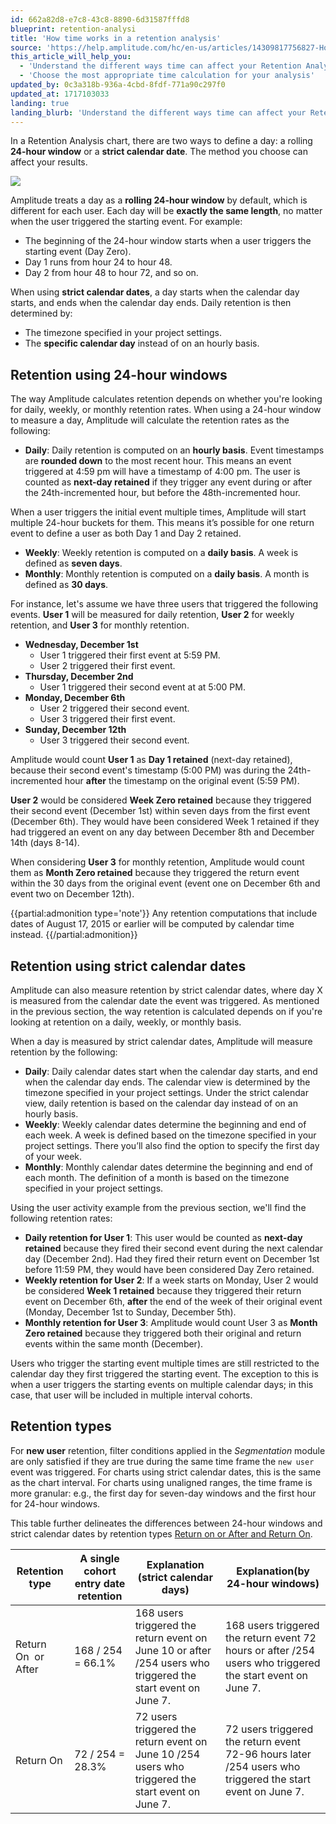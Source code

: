 ```yaml
---
id: 662a82d8-e7c8-43c8-8890-6d31587fffd8
blueprint: retention-analysi
title: 'How time works in a retention analysis'
source: 'https://help.amplitude.com/hc/en-us/articles/14309817756827-How-time-works-in-a-retention-analysis'
this_article_will_help_you:
  - 'Understand the different ways time can affect your Retention Analysis chart'
  - 'Choose the most appropriate time calculation for your analysis'
updated_by: 0c3a318b-936a-4cbd-8fdf-771a90c297f0
updated_at: 1717103033
landing: true
landing_blurb: 'Understand the different ways time can affect your Retention Analysis chart'
---
```

In a Retention Analysis chart, there are two ways to define a day: a rolling **24-hour window** or a **strict calendar date**. The method you choose can affect your results.

![](/docs/output/img/retention-analysis/20460042102939.png)

Amplitude treats a day as a **rolling 24-hour window** by default, which is different for each user. Each day will be **exactly the same length**, no matter when the user triggered the starting event. For example:

* The beginning of the 24-hour window starts when a user triggers the starting event (Day Zero).
* Day 1 runs from hour 24 to hour 48.
* Day 2 from hour 48 to hour 72, and so on.

When using **strict calendar dates**, a day starts when the calendar day starts, and ends when the calendar day ends. Daily retention is then determined by:

* The timezone specified in your project settings.
* The **specific calendar day** instead of on an hourly basis.

## Retention using 24-hour windows

The way Amplitude calculates retention depends on whether you're looking for daily, weekly, or monthly retention rates. When using a 24-hour window to measure a day, Amplitude will calculate the retention rates as the following:

* **Daily**: Daily retention is computed on an **hourly basis**. Event timestamps are **rounded down** to the most recent hour. This means an event triggered at 4:59 pm will have a timestamp of 4:00 pm. The user is counted as **next-day retained** if they trigger any event during or after the 24th-incremented hour, but before the 48th-incremented hour.

When a user triggers the initial event multiple times, Amplitude will start multiple 24-hour buckets for them. This means it’s possible for one return event to define a user as both Day 1 and Day 2 retained.

* **Weekly**: Weekly retention is computed on a **daily basis**. A week is defined as **seven days**.
* **Monthly**: Monthly retention is computed on a **daily basis**. A month is defined as **30 days**.

For instance, let's assume we have three users that triggered the following events. **User 1** will be measured for daily retention, **User 2** for weekly retention, and **User 3** for monthly retention.

* **Wednesday, December 1st**
	* User 1 triggered their first event at 5:59 PM.
	* User 2 triggered their first event.
* **Thursday, December 2nd** 
	* User 1 triggered their second event at at 5:00 PM.
* **Monday, December 6th** 
	* User 2 triggered their second event.
	* User 3 triggered their first event.
* **Sunday, December 12th**
	* User 3 triggered their second event.

Amplitude would count **User 1** as **Day 1 retained** (next-day retained), because their second event's timestamp (5:00 PM) was during the 24th-incremented hour **after** the timestamp on the original event (5:59 PM).

**User 2** would be considered **Week Zero retained** because they triggered their second event (December 1st) within seven days from the first event (December 6th). They would have been considered Week 1 retained if they had triggered an event on any day between December 8th and December 14th (days 8-14).

When considering **User 3** for monthly retention, Amplitude would count them as **Month Zero retained** because they triggered the return event within the 30 days from the original event (event one on December 6th and event two on December 12th).

{{partial:admonition type='note'}}
Any retention computations that include dates of August 17, 2015 or earlier will be computed by calendar time instead.
{{/partial:admonition}}

## Retention using strict calendar dates

Amplitude can also measure retention by strict calendar dates, where day X is measured from the calendar date the event was triggered. As mentioned in the previous section, the way retention is calculated depends on if you're looking at retention on a daily, weekly, or monthly basis. 

When a day is measured by strict calendar dates, Amplitude will measure retention by the following:

* **Daily**: Daily calendar dates start when the calendar day starts, and end when the calendar day ends. The calendar view is determined by the timezone specified in your project settings. Under the strict calendar view, daily retention is based on the calendar day instead of on an hourly basis.
* **Weekly**: Weekly calendar dates determine the beginning and end of each week. A week is defined based on the timezone specified in your project settings. There you’ll also find the option to specify the first day of your week.
* **Monthly**: Monthly calendar dates determine the beginning and end of each month. The definition of a month is based on the timezone specified in your project settings.

Using the user activity example from the previous section, we'll find the following retention rates: 

* **Daily retention for User 1**: This user would be counted as **next-day retained** because they fired their second event during the next calendar day (December 2nd). Had they fired their return event on December 1st before 11:59 PM, they would have been considered Day Zero retained.
* **Weekly retention for User 2**: If a week starts on Monday, User 2 would be considered **Week 1 retained** because they triggered their return event on December 6th, **after** the end of the week of their original event (Monday, December 1st to Sunday, December 5th).
* **Monthly retention for User 3**: Amplitude would count User 3 as **Month Zero retained** because they triggered both their original and return events within the same month (December).

Users who trigger the starting event multiple times are still restricted to the calendar day they first triggered the starting event. The exception to this is when a user triggers the starting events on multiple calendar days; in this case, that user will be included in multiple interval cohorts.

## Retention types

For **new user** retention, filter conditions applied in the *Segmentation* module are only satisfied if they are true during the same time frame the `new user` event was triggered. For charts using strict calendar dates, this is the same as the chart interval. For charts using unaligned ranges, the time frame is more granular: e.g., the first day for seven-day windows and the first hour for 24-hour windows.

This table further delineates the differences between 24-hour windows and strict calendar dates by retention types [Return on or After and Return On](/docs/analytics/charts/retention-analysis/retention-analysis-calculation).

| Retention type      | A single cohort entry date retention | Explanation (strict calendar days)                                                                           | Explanation(by 24-hour windows)                                                                            |
| ------------------- | ------------------------------------ | ------------------------------------------------------------------------------------------------------------ | ---------------------------------------------------------------------------------------------------------- |
| Return On  or After | 168 / 254 = 66.1%                    | 168 users triggered the return event on June 10 or after /254 users who triggered the start event on June 7. | 168 users triggered the return event 72 hours or after /254 users who triggered the start event on June 7. |
| Return On           | 72 / 254 = 28.3%                     | 72 users triggered the return event on June 10 /254 users who triggered the start event on June 7.           | 72 users triggered the return event 72-96 hours later /254 users who triggered the start event on June 7.  |